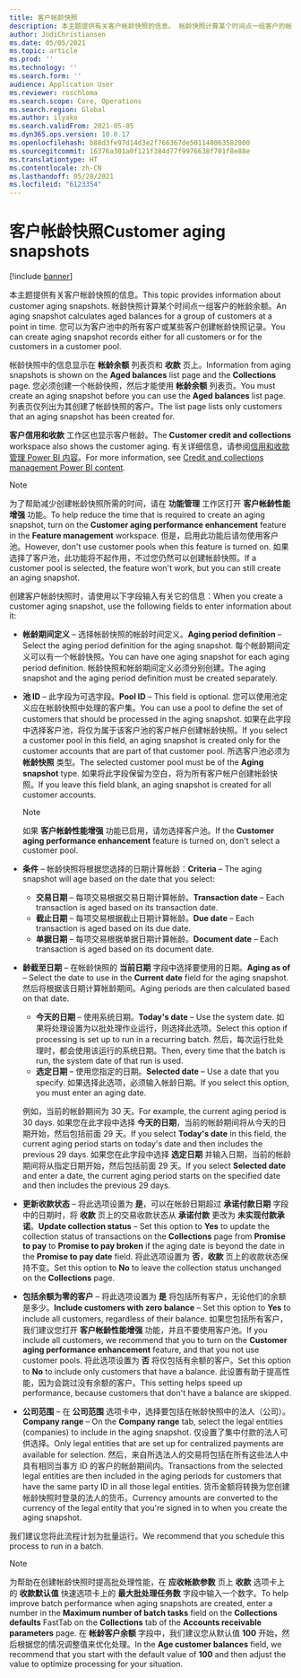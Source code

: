 ```yaml
---
title: 客户帐龄快照
description: 本主题提供有关客户帐龄快照的信息。 帐龄快照计算某个时间点一组客户的帐龄余额。
author: JodiChristiansen
ms.date: 05/05/2021
ms.topic: article
ms.prod: ''
ms.technology: ''
ms.search.form: ''
audience: Application User
ms.reviewer: roschloma
ms.search.scope: Core, Operations
ms.search.region: Global
ms.author: ilyako
ms.search.validFrom: 2021-05-05
ms.dyn365.ops.version: 10.0.17
ms.openlocfilehash: b88d3fe97d14d3e2f766367de501148063582000
ms.sourcegitcommit: 16376a301a0f121f384d77f9976638f701f8e88e
ms.translationtype: HT
ms.contentlocale: zh-CN
ms.lasthandoff: 05/28/2021
ms.locfileid: "6123354"
---
```

# <a name="customer-aging-snapshots"></a><span data-ttu-id="6a9b9-104">客户帐龄快照</span><span class="sxs-lookup"><span data-stu-id="6a9b9-104">Customer aging snapshots</span></span>

[!include [banner](../includes/banner.md)]

<span data-ttu-id="6a9b9-105">本主题提供有关客户帐龄快照的信息。</span><span class="sxs-lookup"><span data-stu-id="6a9b9-105">This topic provides information about customer aging snapshots.</span></span> <span data-ttu-id="6a9b9-106">帐龄快照计算某个时间点一组客户的帐龄余额。</span><span class="sxs-lookup"><span data-stu-id="6a9b9-106">An aging snapshot calculates aged balances for a group of customers at a point in time.</span></span> <span data-ttu-id="6a9b9-107">您可以为客户池中的所有客户或某些客户创建帐龄快照记录。</span><span class="sxs-lookup"><span data-stu-id="6a9b9-107">You can create aging snapshot records either for all customers or for the customers in a customer pool.</span></span>

<span data-ttu-id="6a9b9-108">帐龄快照中的信息显示在 **帐龄余额** 列表页和 **收款** 页上。</span><span class="sxs-lookup"><span data-stu-id="6a9b9-108">Information from aging snapshots is shown on the **Aged balances** list page and the **Collections** page.</span></span> <span data-ttu-id="6a9b9-109">您必须创建一个帐龄快照，然后才能使用 **帐龄余额** 列表页。</span><span class="sxs-lookup"><span data-stu-id="6a9b9-109">You must create an aging snapshot before you can use the **Aged balances** list page.</span></span> <span data-ttu-id="6a9b9-110">列表页仅列出为其创建了帐龄快照的客户。</span><span class="sxs-lookup"><span data-stu-id="6a9b9-110">The list page lists only customers that an aging snapshot has been created for.</span></span>

<span data-ttu-id="6a9b9-111">**客户信用和收款** 工作区也显示客户帐龄。</span><span class="sxs-lookup"><span data-stu-id="6a9b9-111">The **Customer credit and collections** workspace also shows the customer aging.</span></span> <span data-ttu-id="6a9b9-112">有关详细信息，请参阅[信用和收款管理 Power BI 内容](credit-collections-power-bi.md)。</span><span class="sxs-lookup"><span data-stu-id="6a9b9-112">For more information, see [Credit and collections management Power BI content](credit-collections-power-bi.md).</span></span>

> [!NOTE]
> <span data-ttu-id="6a9b9-113">为了帮助减少创建帐龄快照所需的时间，请在 **功能管理** 工作区打开 **客户帐龄性能增强** 功能。</span><span class="sxs-lookup"><span data-stu-id="6a9b9-113">To help reduce the time that is required to create an aging snapshot, turn on the **Customer aging performance enhancement** feature in the **Feature management** workspace.</span></span> <span data-ttu-id="6a9b9-114">但是，启用此功能后请勿使用客户池。</span><span class="sxs-lookup"><span data-stu-id="6a9b9-114">However, don't use customer pools when this feature is turned on.</span></span> <span data-ttu-id="6a9b9-115">如果选择了客户池，此功能将不起作用，不过您仍然可以创建帐龄快照。</span><span class="sxs-lookup"><span data-stu-id="6a9b9-115">If a customer pool is selected, the feature won't work, but you can still create an aging snapshot.</span></span>

<span data-ttu-id="6a9b9-116">创建客户帐龄快照时，请使用以下字段输入有关它的信息：</span><span class="sxs-lookup"><span data-stu-id="6a9b9-116">When you create a customer aging snapshot, use the following fields to enter information about it:</span></span>

- <span data-ttu-id="6a9b9-117">**帐龄期间定义** – 选择帐龄快照的帐龄时间定义。</span><span class="sxs-lookup"><span data-stu-id="6a9b9-117">**Aging period definition** – Select the aging period definition for the aging snapshot.</span></span> <span data-ttu-id="6a9b9-118">每个帐龄期间定义可以有一个帐龄快照。</span><span class="sxs-lookup"><span data-stu-id="6a9b9-118">You can have one aging snapshot for each aging period definition.</span></span> <span data-ttu-id="6a9b9-119">帐龄快照和帐龄期间定义必须分别创建。</span><span class="sxs-lookup"><span data-stu-id="6a9b9-119">The aging snapshot and the aging period definition must be created separately.</span></span>
- <span data-ttu-id="6a9b9-120">**池 ID** – 此字段为可选字段。</span><span class="sxs-lookup"><span data-stu-id="6a9b9-120">**Pool ID** – This field is optional.</span></span> <span data-ttu-id="6a9b9-121">您可以使用池定义应在帐龄快照中处理的客户集。</span><span class="sxs-lookup"><span data-stu-id="6a9b9-121">You can use a pool to define the set of customers that should be processed in the aging snapshot.</span></span> <span data-ttu-id="6a9b9-122">如果在此字段中选择客户池，将仅为属于该客户池的客户帐户创建帐龄快照。</span><span class="sxs-lookup"><span data-stu-id="6a9b9-122">If you select a customer pool in this field, an aging snapshot is created only for the customer accounts that are part of that customer pool.</span></span> <span data-ttu-id="6a9b9-123">所选客户池必须为 **帐龄快照** 类型。</span><span class="sxs-lookup"><span data-stu-id="6a9b9-123">The selected customer pool must be of the **Aging snapshot** type.</span></span> <span data-ttu-id="6a9b9-124">如果将此字段保留为空白，将为所有客户帐户创建帐龄快照。</span><span class="sxs-lookup"><span data-stu-id="6a9b9-124">If you leave this field blank, an aging snapshot is created for all customer accounts.</span></span>

    > [!NOTE]
    > <span data-ttu-id="6a9b9-125">如果 **客户帐龄性能增强** 功能已启用，请勿选择客户池。</span><span class="sxs-lookup"><span data-stu-id="6a9b9-125">If the **Customer aging performance enhancement** feature is turned on, don't select a customer pool.</span></span>

- <span data-ttu-id="6a9b9-126">**条件** – 帐龄快照将根据您选择的日期计算帐龄：</span><span class="sxs-lookup"><span data-stu-id="6a9b9-126">**Criteria** – The aging snapshot will age based on the date that you select:</span></span>

    - <span data-ttu-id="6a9b9-127">**交易日期** – 每项交易根据交易日期计算帐龄。</span><span class="sxs-lookup"><span data-stu-id="6a9b9-127">**Transaction date** – Each transaction is aged based on its transaction date.</span></span>
    - <span data-ttu-id="6a9b9-128">**截止日期** – 每项交易根据截止日期计算帐龄。</span><span class="sxs-lookup"><span data-stu-id="6a9b9-128">**Due date** – Each transaction is aged based on its due date.</span></span>
    - <span data-ttu-id="6a9b9-129">**单据日期** – 每项交易根据单据日期计算帐龄。</span><span class="sxs-lookup"><span data-stu-id="6a9b9-129">**Document date** – Each transaction is aged based on its document date.</span></span>

- <span data-ttu-id="6a9b9-130">**龄截至日期** – 在帐龄快照的 **当前日期** 字段中选择要使用的日期。</span><span class="sxs-lookup"><span data-stu-id="6a9b9-130">**Aging as of** – Select the date to use in the **Current date** field for the aging snapshot.</span></span> <span data-ttu-id="6a9b9-131">然后将根据该日期计算帐龄期间。</span><span class="sxs-lookup"><span data-stu-id="6a9b9-131">Aging periods are then calculated based on that date.</span></span> 

    - <span data-ttu-id="6a9b9-132">**今天的日期** – 使用系统日期。</span><span class="sxs-lookup"><span data-stu-id="6a9b9-132">**Today's date** – Use the system date.</span></span> <span data-ttu-id="6a9b9-133">如果将处理设置为以批处理作业运行，则选择此选项。</span><span class="sxs-lookup"><span data-stu-id="6a9b9-133">Select this option if processing is set up to run in a recurring batch.</span></span> <span data-ttu-id="6a9b9-134">然后，每次运行批处理时，都会使用该运行的系统日期。</span><span class="sxs-lookup"><span data-stu-id="6a9b9-134">Then, every time that the batch is run, the system date of that run is used.</span></span>
    - <span data-ttu-id="6a9b9-135">**选定日期** – 使用您指定的日期。</span><span class="sxs-lookup"><span data-stu-id="6a9b9-135">**Selected date** – Use a date that you specify.</span></span> <span data-ttu-id="6a9b9-136">如果选择此选项，必须输入帐龄日期。</span><span class="sxs-lookup"><span data-stu-id="6a9b9-136">If you select this option, you must enter an aging date.</span></span>

    <span data-ttu-id="6a9b9-137">例如，当前的帐龄期间为 30 天。</span><span class="sxs-lookup"><span data-stu-id="6a9b9-137">For example, the current aging period is 30 days.</span></span> <span data-ttu-id="6a9b9-138">如果您在此字段中选择 **今天的日期**，当前的帐龄期间将从今天的日期开始，然后包括前面 29 天。</span><span class="sxs-lookup"><span data-stu-id="6a9b9-138">If you select **Today's date** in this field, the current aging period starts on today's date and then includes the previous 29 days.</span></span> <span data-ttu-id="6a9b9-139">如果您在此字段中选择 **选定日期** 并输入日期，当前的帐龄期间将从指定日期开始，然后包括前面 29 天。</span><span class="sxs-lookup"><span data-stu-id="6a9b9-139">If you select **Selected date** and enter a date, the current aging period starts on the specified date and then includes the previous 29 days.</span></span>

- <span data-ttu-id="6a9b9-140">**更新收款状态** – 将此选项设置为 **是**，可以在帐龄日期超过 **承诺付款日期** 字段中的日期时，将 **收款** 页上的交易收款状态从 **承诺付款** 更改为 **未实现付款承诺**。</span><span class="sxs-lookup"><span data-stu-id="6a9b9-140">**Update collection status** – Set this option to **Yes** to update the collection status of transactions on the **Collections** page from **Promise to pay** to **Promise to pay broken** if the aging date is beyond the date in the **Promise to pay date** field.</span></span> <span data-ttu-id="6a9b9-141">将此选项设置为 **否**，**收款** 页上的收款状态保持不变。</span><span class="sxs-lookup"><span data-stu-id="6a9b9-141">Set this option to **No** to leave the collection status unchanged on the **Collections** page.</span></span>
- <span data-ttu-id="6a9b9-142">**包括余额为零的客户** – 将此选项设置为 **是** 将包括所有客户，无论他们的余额是多少。</span><span class="sxs-lookup"><span data-stu-id="6a9b9-142">**Include customers with zero balance** – Set this option to **Yes** to include all customers, regardless of their balance.</span></span> <span data-ttu-id="6a9b9-143">如果您包括所有客户，我们建议您打开 **客户帐龄性能增强** 功能，并且不要使用客户池。</span><span class="sxs-lookup"><span data-stu-id="6a9b9-143">If you include all customers, we recommend that you to turn on the **Customer aging performance enhancement** feature, and that you not use customer pools.</span></span> <span data-ttu-id="6a9b9-144">将此选项设置为 **否** 将仅包括有余额的客户。</span><span class="sxs-lookup"><span data-stu-id="6a9b9-144">Set this option to **No** to include only customers that have a balance.</span></span> <span data-ttu-id="6a9b9-145">此设置有助于提高性能，因为会跳过没有余额的客户。</span><span class="sxs-lookup"><span data-stu-id="6a9b9-145">This setting helps speed up performance, because customers that don't have a balance are skipped.</span></span>
- <span data-ttu-id="6a9b9-146">**公司范围** – 在 **公司范围** 选项卡中，选择要包括在帐龄快照中的法人（公司）。</span><span class="sxs-lookup"><span data-stu-id="6a9b9-146">**Company range** – On the **Company range** tab, select the legal entities (companies) to include in the aging snapshot.</span></span> <span data-ttu-id="6a9b9-147">仅设置了集中付款的法人可供选择。</span><span class="sxs-lookup"><span data-stu-id="6a9b9-147">Only legal entities that are set up for centralized payments are available for selection.</span></span> <span data-ttu-id="6a9b9-148">然后，来自所选法人的交易将包括在所有这些法人中具有相同当事方 ID 的客户的帐龄期间内。</span><span class="sxs-lookup"><span data-stu-id="6a9b9-148">Transactions from the selected legal entities are then included in the aging periods for customers that have the same party ID in all those legal entities.</span></span> <span data-ttu-id="6a9b9-149">货币金额将转换为您创建帐龄快照时登录的法人的货币。</span><span class="sxs-lookup"><span data-stu-id="6a9b9-149">Currency amounts are converted to the currency of the legal entity that you're signed in to when you create the aging snapshot.</span></span>

<span data-ttu-id="6a9b9-150">我们建议您将此流程计划为批量运行。</span><span class="sxs-lookup"><span data-stu-id="6a9b9-150">We recommend that you schedule this process to run in a batch.</span></span>

> [!NOTE]
> <span data-ttu-id="6a9b9-151">为帮助在创建帐龄快照时提高批处理性能，在 **应收帐款参数** 页上 **收款** 选项卡上的 **收款默认值** 快速选项卡上的 **最大批处理任务数** 字段中输入一个数字。</span><span class="sxs-lookup"><span data-stu-id="6a9b9-151">To help improve batch performance when aging snapshots are created, enter a number in the **Maximum number of batch tasks** field on the **Collections defaults** FastTab on the **Collections** tab of the **Accounts receivable parameters** page.</span></span> <span data-ttu-id="6a9b9-152">在 **帐龄客户余额** 字段中，我们建议您从默认值 **100** 开始，然后根据您的情况调整值来优化处理。</span><span class="sxs-lookup"><span data-stu-id="6a9b9-152">In the **Age customer balances** field, we recommend that you start with the default value of **100** and then adjust the value to optimize processing for your situation.</span></span>

